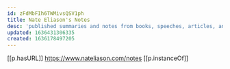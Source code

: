 ```yaml
---
id: zFdMbFIh6TWMivsQSV1ph
title: Nate Eliason's Notes
desc: 'published summaries and notes from books, speeches, articles, and other things'
updated: 1636431306335
created: 1636178497205
---
```



[[p.hasURL]] https://www.nateliason.com/notes
[[p.instanceOf]] 
